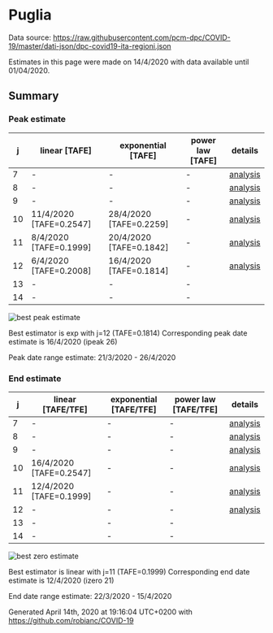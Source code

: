 # Puglia


Data source: https://raw.githubusercontent.com/pcm-dpc/COVID-19/master/dati-json/dpc-covid19-ita-regioni.json

Estimates in this page were made on 14/4/2020 with data available until 01/04/2020.


## Summary 

### Peak estimate 
|j|linear [TAFE]|exponential [TAFE]|power law [TAFE]|details|
|---|----|-----------|---------|-------|
|7|-|-|-|[analysis](COVID-19_puglia_j7_2020-04-01.md)|
|8|-|-|-|[analysis](COVID-19_puglia_j8_2020-04-01.md)|
|9|-|-|-|[analysis](COVID-19_puglia_j9_2020-04-01.md)|
|10|11/4/2020 [TAFE=0.2547]|28/4/2020 [TAFE=0.2259]|-|[analysis](COVID-19_puglia_j10_2020-04-01.md)|
|11|8/4/2020 [TAFE=0.1999]|20/4/2020 [TAFE=0.1842]|-|[analysis](COVID-19_puglia_j11_2020-04-01.md)|
|12|6/4/2020 [TAFE=0.2008]|16/4/2020 [TAFE=0.1814]|-|[analysis](COVID-19_puglia_j12_2020-04-01.md)|
|13|-|-|-||
|14|-|-|-||

![best peak estimate](COVID-19_puglia_j12_2020-04-01.png)

Best estimator is exp with j=12 (TAFE=0.1814)
Corresponding peak date estimate is 16/4/2020 (ipeak 26)


Peak date range estimate: 21/3/2020 - 26/4/2020

### End estimate 
|j|linear [TAFE/TFE]|exponential [TAFE/TFE]|power law [TAFE/TFE]|details|
|---|----|-----------|---------|-------|
|7|-|-|-|[analysis](COVID-19_puglia_j7_2020-04-01.md)|
|8|-|-|-|[analysis](COVID-19_puglia_j8_2020-04-01.md)|
|9|-|-|-|[analysis](COVID-19_puglia_j9_2020-04-01.md)|
|10|16/4/2020 [TAFE=0.2547]|-|-|[analysis](COVID-19_puglia_j10_2020-04-01.md)|
|11|12/4/2020 [TAFE=0.1999]|-|-|[analysis](COVID-19_puglia_j11_2020-04-01.md)|
|12|-|-|-|[analysis](COVID-19_puglia_j12_2020-04-01.md)|
|13|-|-|-||
|14|-|-|-||

![best zero estimate](COVID-19_puglia_j11_2020-04-01.png)

Best estimator is linear with j=11 (TAFE=0.1999)
Corresponding end date estimate is 12/4/2020 (izero 21)


End date range estimate: 22/3/2020 - 15/4/2020

Generated April 14th, 2020 at 19:16:04 UTC+0200 with https://github.com/robianc/COVID-19
